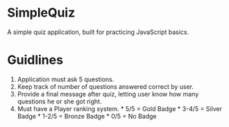 # SimpleQuiz
A simple quiz application, built for practicing JavaScript basics.

# Guidlines
  1. Application must ask 5 questions.
  2. Keep track of number of questions answered correct by user.
  3. Provide a final message after quiz, letting user know how many questions he or she got right.
  4. Must have a Player ranking system.
    * 5/5 = Gold Badge
    * 3-4/5 = Silver Badge
    * 1-2/5 = Bronze Badge
    * 0/5 = No Badge